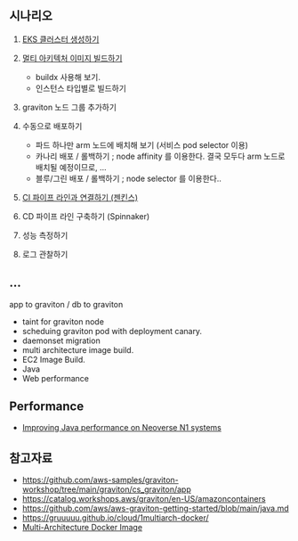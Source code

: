 ## 시나리오 ##

1. [EKS 클러스터 생성하기](https://github.com/gnosia93/eks-grv-mig/blob/main/tutorial/1.infra.md)

2. [멀티 아키텍처 이미지 빌드하기](https://github.com/gnosia93/eks-grv-mig/blob/main/tutorial/2.multi-arch-image.md)
    - buildx 사용해 보기.
    - 인스턴스 타입별로 빌드하기

3. graviton 노드 그룹 추가하기

5. 수동으로 배포하기
    - 파드 하나만 arm 노드에 배치해 보기 (서비스 pod selector 이용)
    - 카나리 배포 / 롤백하기 ; node affinity 를 이용한다. 결국 모두다 arm 노드로 배치될 예정이므로, ...      
    - 블루/그린 배포 / 롤백하기 ; node selector 를 이용한다..
7. [CI 파이프 라인과 연결하기 (젠킨스)](https://github.com/gnosia93/eks-grv-mig/blob/main/tutorial/7.jenkins.md)
8. CD 파이프 라인 구축하기 (Spinnaker)

10. 성능 측정하기
11. 로그 관찰하기  


## ... ##

app to graviton / db to graviton

* taint for graviton node
* scheduing graviton pod with deployment canary.
* daemonset migration
* multi architecture image build.
* EC2 Image Build.
* Java
* Web performance



## Performance ##

* [Improving Java performance on Neoverse N1 systems](https://community.arm.com/arm-community-blogs/b/architectures-and-processors-blog/posts/java-performance-on-neoverse-n1)




## 참고자료 ##

* https://github.com/aws-samples/graviton-workshop/tree/main/graviton/cs_graviton/app
* https://catalog.workshops.aws/graviton/en-US/amazoncontainers
* https://github.com/aws/aws-graviton-getting-started/blob/main/java.md
* https://gruuuuu.github.io/cloud/1multiarch-docker/
* [Multi-Architecture Docker Image](https://medium.com/illumination/multi-architecture-docker-image-3637ba05e5eb)

